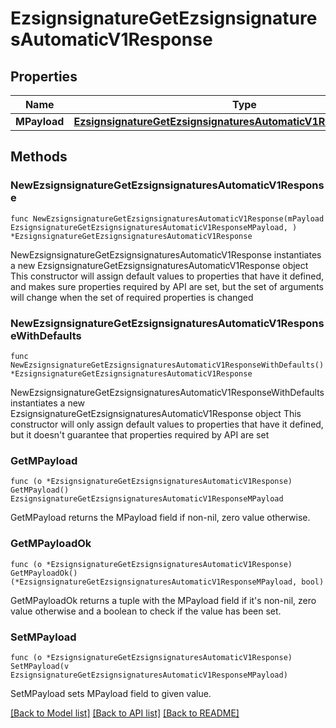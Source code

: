 # EzsignsignatureGetEzsignsignaturesAutomaticV1Response

## Properties

Name | Type | Description | Notes
------------ | ------------- | ------------- | -------------
**MPayload** | [**EzsignsignatureGetEzsignsignaturesAutomaticV1ResponseMPayload**](EzsignsignatureGetEzsignsignaturesAutomaticV1ResponseMPayload.md) |  | 

## Methods

### NewEzsignsignatureGetEzsignsignaturesAutomaticV1Response

`func NewEzsignsignatureGetEzsignsignaturesAutomaticV1Response(mPayload EzsignsignatureGetEzsignsignaturesAutomaticV1ResponseMPayload, ) *EzsignsignatureGetEzsignsignaturesAutomaticV1Response`

NewEzsignsignatureGetEzsignsignaturesAutomaticV1Response instantiates a new EzsignsignatureGetEzsignsignaturesAutomaticV1Response object
This constructor will assign default values to properties that have it defined,
and makes sure properties required by API are set, but the set of arguments
will change when the set of required properties is changed

### NewEzsignsignatureGetEzsignsignaturesAutomaticV1ResponseWithDefaults

`func NewEzsignsignatureGetEzsignsignaturesAutomaticV1ResponseWithDefaults() *EzsignsignatureGetEzsignsignaturesAutomaticV1Response`

NewEzsignsignatureGetEzsignsignaturesAutomaticV1ResponseWithDefaults instantiates a new EzsignsignatureGetEzsignsignaturesAutomaticV1Response object
This constructor will only assign default values to properties that have it defined,
but it doesn't guarantee that properties required by API are set

### GetMPayload

`func (o *EzsignsignatureGetEzsignsignaturesAutomaticV1Response) GetMPayload() EzsignsignatureGetEzsignsignaturesAutomaticV1ResponseMPayload`

GetMPayload returns the MPayload field if non-nil, zero value otherwise.

### GetMPayloadOk

`func (o *EzsignsignatureGetEzsignsignaturesAutomaticV1Response) GetMPayloadOk() (*EzsignsignatureGetEzsignsignaturesAutomaticV1ResponseMPayload, bool)`

GetMPayloadOk returns a tuple with the MPayload field if it's non-nil, zero value otherwise
and a boolean to check if the value has been set.

### SetMPayload

`func (o *EzsignsignatureGetEzsignsignaturesAutomaticV1Response) SetMPayload(v EzsignsignatureGetEzsignsignaturesAutomaticV1ResponseMPayload)`

SetMPayload sets MPayload field to given value.



[[Back to Model list]](../README.md#documentation-for-models) [[Back to API list]](../README.md#documentation-for-api-endpoints) [[Back to README]](../README.md)


